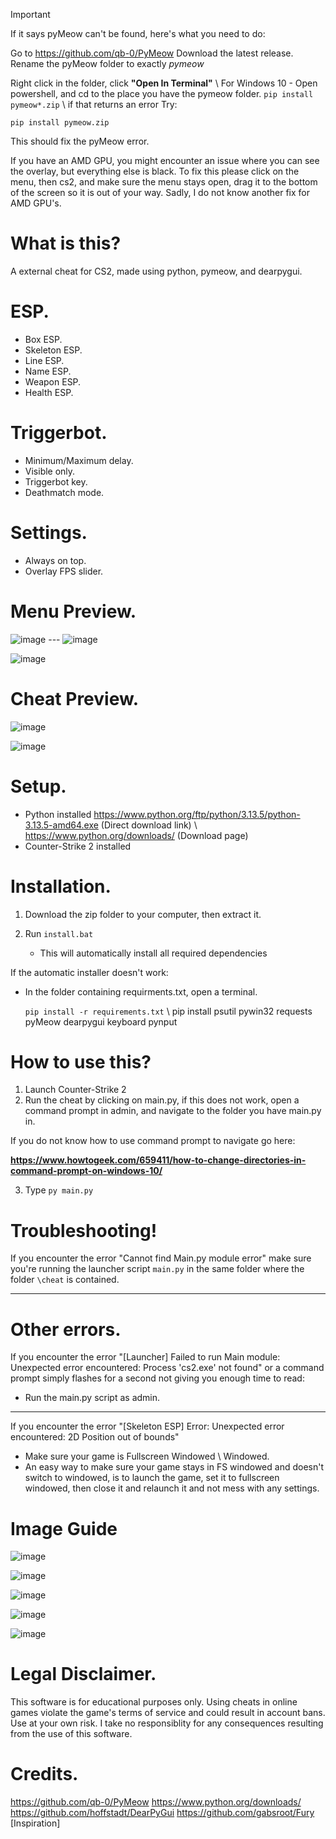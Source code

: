 

>[!IMPORTANT]
If it says pyMeow can't be found, here's what you need to do:

Go to https://github.com/qb-0/PyMeow
Download the latest release. Rename the pyMeow folder to exactly *pymeow*

Right click in the folder, click **"Open In Terminal"** \ For Windows 10 - Open powershell, and cd to the place you have the pymeow folder.
`pip install pymeow*.zip` \ if that returns an error
Try:

 `pip install pymeow.zip` 

This should fix the pyMeow error.

If you have an AMD GPU, you might encounter an issue where you can see the overlay, but everything else is black. To fix this please click on the menu, then cs2, and make sure the menu stays open, drag it to the bottom of the screen so it is out of your way. Sadly, I do not know another fix for AMD GPU's.




# What is this?

A external cheat for CS2, made using python, pymeow, and dearpygui.

# ESP.
- Box ESP.
- Skeleton ESP.
- Line ESP.
- Name ESP.
- Weapon ESP.
- Health ESP.

# Triggerbot.
- Minimum/Maximum delay.
- Visible only.
- Triggerbot key.
- Deathmatch mode.

# Settings.
- Always on top.
- Overlay FPS slider.

# Menu Preview.
![image](https://github.com/user-attachments/assets/b5f2f467-4a16-45a8-ae6f-bf0339bb4aab)    ---  ![image](https://github.com/user-attachments/assets/a196bf75-56c2-4dee-a5e6-54564f80297c)
                                                              
                                                                          
![image](https://github.com/user-attachments/assets/b0bb3485-2f37-41be-90a9-596c8a421bd2)





# Cheat Preview.

![image](https://github.com/user-attachments/assets/c2050099-2ca5-4200-b675-abc46a5d41a6)

![image](https://github.com/user-attachments/assets/88f15664-e4c9-4adf-83e8-69b7b199229b)


# Setup.
- Python installed https://www.python.org/ftp/python/3.13.5/python-3.13.5-amd64.exe (Direct download link) \ https://www.python.org/downloads/ (Download page)
- Counter-Strike 2 installed


# Installation.

1. Download the zip folder to your computer, then extract it.

2. Run `install.bat`
   - This will automatically install all required dependencies

If the automatic installer doesn't work:
- In the folder containing requirments.txt, open a terminal.

   `pip install -r requirements.txt` \ pip install psutil pywin32 requests pyMeow dearpygui keyboard pynput

# How to use this?

1. Launch Counter-Strike 2
2. Run the cheat by clicking on main.py, if this does not work, open a command prompt in admin, and navigate to the folder you have main.py in.

If you do not know how to use command prompt to navigate go here:

 **https://www.howtogeek.com/659411/how-to-change-directories-in-command-prompt-on-windows-10/**

3. Type `py main.py`

# Troubleshooting!
If you encounter the error "Cannot find Main.py module error" make sure you're running the launcher script `main.py` in the same folder where the folder `\cheat` is contained.

--- 
# Other errors.
If you encounter the error "[Launcher] Failed to run Main module: Unexpected error encountered: Process 'cs2.exe' not found" or a command prompt simply flashes for a second not giving you enough time to read:
- Run the main.py script as admin.

---

If you encounter the error "[Skeleton ESP] Error: Unexpected error encountered: 2D Position out of bounds" 
- Make sure your game is Fullscreen Windowed \ Windowed.
- An easy way to make sure your game stays in FS windowed and doesn't switch to windowed, is to launch the game, set it to fullscreen windowed, then close it and relaunch it and not mess with any settings.


# Image Guide

![image](https://github.com/user-attachments/assets/a9a47de5-7496-4887-ad68-2bd16d679c32)

![image](https://github.com/user-attachments/assets/b698b4eb-4da6-41d1-8843-c297169cdebf)

![image](https://github.com/user-attachments/assets/02851483-89fc-4370-8890-de87f3797ca8)

![image](https://github.com/user-attachments/assets/40af647f-d351-4c4f-8f83-2c87ed2d523a)


![image](https://github.com/user-attachments/assets/ac80fd07-0e59-4f7b-a3a7-1e073176d47e)



# Legal Disclaimer.
This software is for educational purposes only. Using cheats in online games violate the game's terms of service and could result in account bans. Use at your own risk. I take no responsiblity for any consequences resulting from the use of this software.


# Credits.
https://github.com/qb-0/PyMeow
https://www.python.org/downloads/
https://github.com/hoffstadt/DearPyGui
https://github.com/gabsroot/Fury [Inspiration]

